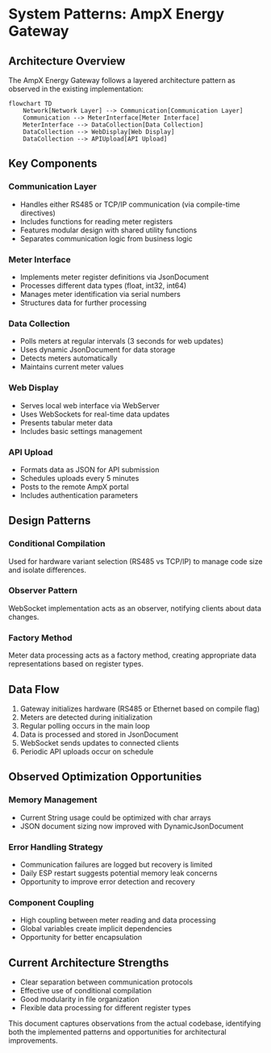 # System Patterns: AmpX Energy Gateway

## Architecture Overview
The AmpX Energy Gateway follows a layered architecture pattern as observed in the existing implementation:

```mermaid
flowchart TD
    Network[Network Layer] --> Communication[Communication Layer]
    Communication --> MeterInterface[Meter Interface]
    MeterInterface --> DataCollection[Data Collection]
    DataCollection --> WebDisplay[Web Display]
    DataCollection --> APIUpload[API Upload]
```

## Key Components

### Communication Layer
- Handles either RS485 or TCP/IP communication (via compile-time directives)
- Includes functions for reading meter registers
- Features modular design with shared utility functions
- Separates communication logic from business logic

### Meter Interface
- Implements meter register definitions via JsonDocument
- Processes different data types (float, int32, int64)
- Manages meter identification via serial numbers
- Structures data for further processing

### Data Collection
- Polls meters at regular intervals (3 seconds for web updates)
- Uses dynamic JsonDocument for data storage
- Detects meters automatically
- Maintains current meter values

### Web Display
- Serves local web interface via WebServer
- Uses WebSockets for real-time data updates
- Presents tabular meter data
- Includes basic settings management

### API Upload
- Formats data as JSON for API submission
- Schedules uploads every 5 minutes
- Posts to the remote AmpX portal
- Includes authentication parameters

## Design Patterns

### Conditional Compilation
Used for hardware variant selection (RS485 vs TCP/IP) to manage code size and isolate differences.

### Observer Pattern
WebSocket implementation acts as an observer, notifying clients about data changes.

### Factory Method
Meter data processing acts as a factory method, creating appropriate data representations based on register types.

## Data Flow
1. Gateway initializes hardware (RS485 or Ethernet based on compile flag)
2. Meters are detected during initialization 
3. Regular polling occurs in the main loop
4. Data is processed and stored in JsonDocument
5. WebSocket sends updates to connected clients
6. Periodic API uploads occur on schedule

## Observed Optimization Opportunities

### Memory Management
- Current String usage could be optimized with char arrays
- JSON document sizing now improved with DynamicJsonDocument

### Error Handling Strategy
- Communication failures are logged but recovery is limited
- Daily ESP restart suggests potential memory leak concerns
- Opportunity to improve error detection and recovery

### Component Coupling
- High coupling between meter reading and data processing 
- Global variables create implicit dependencies
- Opportunity for better encapsulation

## Current Architecture Strengths
- Clear separation between communication protocols
- Effective use of conditional compilation
- Good modularity in file organization
- Flexible data processing for different register types

This document captures observations from the actual codebase, identifying both the implemented patterns and opportunities for architectural improvements. 
